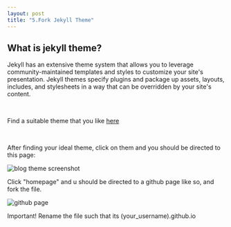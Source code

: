 ```yaml
---
layout: post
title: "5.Fork Jekyll Theme"
---
```

<html> 
  <body>
    <h2>What is jekyll theme?</h2>
    <p>Jekyll has an extensive theme system that allows you to leverage community-maintained templates and styles to customize your site's presentation. 
      Jekyll themes specify plugins and package up assets, layouts, includes, and stylesheets in a way that can be overridden by your site's content.
    </p>
    <br />
    <p>Find a suitable theme that you like <a href= "http://jekyllthemes.org/">here</a></p>
    <br />
    <p>After finding your ideal theme, click on them and you should be directed to this page:</p>
    <img scr="../images/caymen-page.png" alt="blog theme screenshot">
    <p>Click "homepage" and u should be directed to a github page like so, and fork the file.</p>
    <img scr="../images/github-page.png" alt="github page">
    <p>Important! Rename the file such that its (your_username).github.io</p>
    
  </body>
</html>

